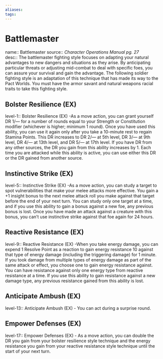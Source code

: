 ```yaml
---
aliases: 
tags: 
---
```


# Battlemaster
name:: Battlemaster
source:: _Character Operations Manual pg. 27_  
desc:: The battlemaster fighting style focuses on adapting your natural advantages to new dangers and situations as they arise. By anticipating particular threats or adjusting mid-combat to deal with specific foes, you can assure your survival and gain the advantage. The following soldier fighting style is an adaptation of this technique that has made its way to the Pact Worlds. You must have the armor savant and natural weapons racial traits to take this fighting style.

## Bolster Resilience (EX)
level-1:: Bolster Resilience (EX) -As a move action, you can grant yourself DR 1/— for a number of rounds equal to your Strength or Constitution modifier (whichever is higher; minimum 1 round). Once you have used this ability, you can use it again only after you take a 10-minute rest to regain Stamina Points. This DR increases to DR 2/— at 5th level, DR 3/— at 9th level, DR 4/— at 13th level, and DR 5/— at 17th level. If you have DR from any other sources, the DR you gain from this ability increases by 1. Each time you are attacked while this ability is active, you can use either this DR or the DR gained from another source.  

## Instinctive Strike (EX)
level-5:: Instinctive Strike (EX) -As a move action, you can study a target to spot vulnerabilities that make your melee attacks more effective. You gain a +1 insight bonus to the next melee attack roll you make against that target before the end of your next turn. You can study only one target at a time, and if you use this ability to gain a bonus against a new foe, any previous bonus is lost. Once you have made an attack against a creature with this bonus, you can’t use instinctive strike against that foe again for 24 hours.  

## Reactive Resistance (EX)
level-9:: Reactive Resistance (EX) -When you take energy damage, you can expend 1 Resolve Point as a reaction to gain energy resistance 10 against that type of energy damage (including the triggering damage) for 1 minute. If you took damage from multiple types of energy damage as part of the same attack or effect, you choose one to gain energy resistance against. You can have resistance against only one energy type from reactive resistance at a time. If you use this ability to gain resistance against a new damage type, any previous resistance gained from this ability is lost.  

## Anticipate Ambush (EX)
level-13:: Anticipate Ambush (EX) - You can act during a surprise round.  

## Empower Defenses (EX)
level-17:: Empower Defenses (EX) - As a move action, you can double the DR you gain from your bolster resilience style technique and the energy resistance you gain from your reactive resistance style technique until the start of your next turn.
